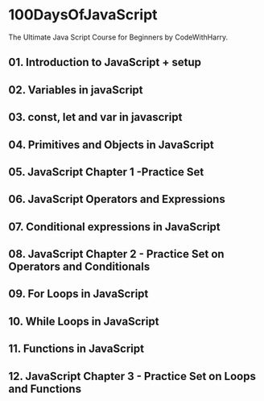 # 100DaysOfJavaScript
The Ultimate Java Script Course for Beginners by CodeWithHarry.

## 01. Introduction to JavaScript + setup
## 02. Variables in javaScript
## 03. const, let and var in javascript
## 04. Primitives and Objects in JavaScript
## 05. JavaScript Chapter 1 -Practice Set
## 06. JavaScript Operators and Expressions
## 07. Conditional expressions in JavaScript
## 08. JavaScript Chapter 2 - Practice Set on Operators and Conditionals 
## 09. For Loops in JavaScript
## 10. While Loops in JavaScript
## 11. Functions in JavaScript
## 12. JavaScript Chapter 3 - Practice Set on Loops and Functions
